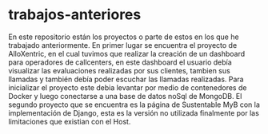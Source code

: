 # trabajos-anteriores
En este repositorio están los proyectos o parte de estos en los que he trabajado anteriormente.
En primer lugar se encuentra el proyecto de AlloXentric, en el cual tuvimos que realizar la creación de un dashboard para operadores de callcenters, 
en este dashboard el usuario debía visualizar las evaluaciones realizadas por sus clientes, tambien sus llamadas y también debía poder escuchar las llamadas realizadas.
Para inicializar el proyecto este debia levantar por medio de contenedores de Docker y luego conectarse a una base de datos noSql de MongoDB.
El segundo proyecto que se encuentra es la página de Sustentable MyB con la implementación de Django, esta es la versión no utilizada finalmente por las limitaciones que existian con el Host.
